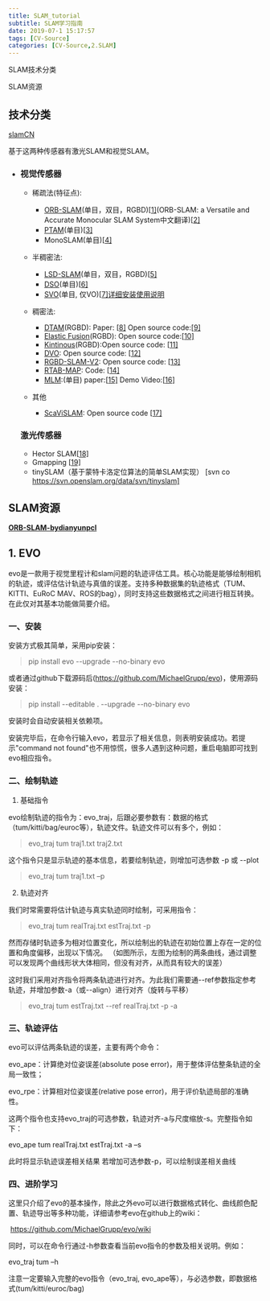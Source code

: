 ```yaml
---
title: SLAM_tutorial
subtitle: SLAM学习指南
date: 2019-07-1 15:17:57
tags: [CV-Source]
categories: [CV-Source,2.SLAM]
---
```


SLAM技术分类

SLAM资源

<!--more-->

## 技术分类

[slamCN](http://www.slamcn.org/index.php/%E9%A6%96%E9%A1%B5#.E4.B8.BB.E6.B5.81.E5.BC.80.E6.BA.90SLAM.E6.96.B9.E6.A1.88)

基于这两种传感器有激光SLAM和视觉SLAM。

* ### 视觉传感器

  - 稀疏法(特征点):
    - [ORB-SLAM](http://www.slamcn.org/index.php/ORB-SLAM)(单目，双目，RGBD)[[1\]](http://webdiis.unizar.es/~raulmur/orbslam/)(ORB-SLAM: a Versatile and Accurate Monocular SLAM System中文翻译)[[2\]](http://qiqitek.com/blog/?p=13)
    - [PTAM](http://www.slamcn.org/index.php/PTAM)(单目)[[3\]](http://www.robots.ox.ac.uk/~gk/PTAM/)
    - MonoSLAM(单目)[[4\]](https://github.com/hanmekim/SceneLib2)

  - 半稠密法:
    - [LSD-SLAM](http://www.slamcn.org/index.php/LSD-SLAM)(单目，双目，RGBD)[[5\]](http://vision.in.tum.de/research/vslam/lsdslam)
    - [DSO](http://www.slamcn.org/index.php?title=DSO&action=edit&redlink=1)(单目)[[6\]](https://vision.in.tum.de/research/vslam/dso)
    - [SVO](http://www.slamcn.org/index.php/SVO)(单目, 仅VO)[[7\]](https://github.com/uzh-rpg/rpg_svo)[详细安装使用说明](https://github.com/uzh-rpg/rpg_svo/wiki)

  - 稠密法:
    - [DTAM](http://www.slamcn.org/index.php?title=DTAM&action=edit&redlink=1)(RGBD): Paper: [[8\]](http://homes.cs.washington.edu/~newcombe/papers/newcombe_etal_iccv2011.pdf) Open source code:[[9\]](https://github.com/anuranbaka/OpenDTAM)
    - [Elastic Fusion](http://www.slamcn.org/index.php?title=Elastic_Fusion&action=edit&redlink=1)(RGBD): Open source code:[[10\]](https://github.com/mp3guy/ElasticFusion)
    - [Kintinous](http://www.slamcn.org/index.php?title=Kintinous&action=edit&redlink=1)(RGBD):Open source code: [[11\]](https://github.com/mp3guy/Kintinuous)
    - [DVO](http://www.slamcn.org/index.php?title=DVO&action=edit&redlink=1): Open source code: [[12\]](https://github.com/tum-vision/dvo_slam)
    - [RGBD-SLAM-V2](http://www.slamcn.org/index.php?title=RGBD-SLAM-V2&action=edit&redlink=1): Open source code: [[13\]](https://github.com/felixendres/rgbdslam_v2)
    - [RTAB-MAP](http://www.slamcn.org/index.php?title=RTAB-MAP&action=edit&redlink=1): Code: [[14\]](https://github.com/introlab/rtabmap)
    - [MLM](http://www.slamcn.org/index.php?title=MLM&action=edit&redlink=1):(单目) paper:[[15\]](https://groups.csail.mit.edu/rrg/papers/greene_icra16.pdf) Demo Video:[[16\]](https://www.youtube.com/watch?v=qk2ViPVxmq0)

  - 其他
    - [ScaViSLAM](http://www.slamcn.org/index.php?title=ScaViSLAM&action=edit&redlink=1): Open source code [[17\]](https://github.com/strasdat/ScaViSLAM)

  ### 激光传感器

  - Hector SLAM[[18\]](http://wiki.ros.org/hector_slam)
  - Gmapping [[19\]](http://wiki.ros.org/gmapping)
  - tinySLAM（基于蒙特卡洛定位算法的简单SLAM实现） [svn co https://svn.openslam.org/data/svn/tinyslam]

## SLAM资源

[**ORB-SLAM-bydianyunpcl**](https://github.com/dianyunPCL/ORB-SLAM-bydianyunpcl)

## 1. EVO
evo是一款用于视觉里程计和slam问题的轨迹评估工具。核心功能是能够绘制相机的轨迹，或评估估计轨迹与真值的误差。支持多种数据集的轨迹格式（TUM、KITTI、EuRoC MAV、ROS的bag），同时支持这些数据格式之间进行相互转换。在此仅对其基本功能做简要介绍。

### 一、安装

安装方式极其简单，采用pip安装：

> pip install evo --upgrade --no-binary evo

或者通过github下载源码后(https://github.com/MichaelGrupp/evo)，使用源码安装：

> pip install --editable . --upgrade --no-binary evo

安装时会自动安装相关依赖项。

安装完毕后，在命令行输入evo，若显示了相关信息，则表明安装成功。若提示"command not found"也不用惊慌，很多人遇到这种问题，重启电脑即可找到evo相应指令。

### 二、绘制轨迹

1. 基础指令

evo绘制轨迹的指令为：evo_traj，后跟必要参数有：数据的格式（tum/kitti/bag/euroc等），轨迹文件。轨迹文件可以有多个，例如：

> evo_traj tum traj1.txt traj2.txt

这个指令只是显示轨迹的基本信息，若要绘制轨迹，则增加可选参数 -p 或 --plot

> evo_traj tum traj1.txt –p

2. 轨迹对齐

我们时常需要将估计轨迹与真实轨迹同时绘制，可采用指令：

> evo_traj tum realTraj.txt estTraj.txt -p

然而存储时轨迹多为相对位置变化，所以绘制出的轨迹在初始位置上存在一定的位置和角度偏移，出现以下情况。
（如图所示，左图为绘制的两条曲线，通过调整可以发现两个曲线形状大体相同，但没有对齐，从而具有较大的误差）

这时我们采用对齐指令将两条轨迹进行对齐。为此我们需要通--ref参数指定参考轨迹，并增加参数-a（或--align）进行对齐（旋转与平移）

> evo_traj tum estTraj.txt --ref realTraj.txt -p -a

### 三、轨迹评估

evo可以评估两条轨迹的误差，主要有两个命令：

evo_ape：计算绝对位姿误差(absolute pose error)，用于整体评估整条轨迹的全局一致性；

evo_rpe：计算相对位姿误差(relative pose error)，用于评价轨迹局部的准确性。

这两个指令也支持evo_traj的可选参数，轨迹对齐-a与尺度缩放-s。完整指令如下：

evo_ape tum realTraj.txt estTraj.txt -a –s

此时将显示轨迹误差相关结果
若增加可选参数-p，可以绘制误差相关曲线

### 四、进阶学习

这里只介绍了evo的基本操作，除此之外evo可以进行数据格式转化、曲线颜色配置、轨迹导出等多种功能，详细请参考evo在github上的wiki：

​ ​https://github.com/MichaelGrupp/evo/wiki​​

同时，可以在命令行通过-h参数查看当前evo指令的参数及相关说明。例如：

evo_traj tum –h

注意一定要输入完整的evo指令（evo_traj, evo_ape等），与必选参数，即数据格式(tum/kitti/euroc/bag)

